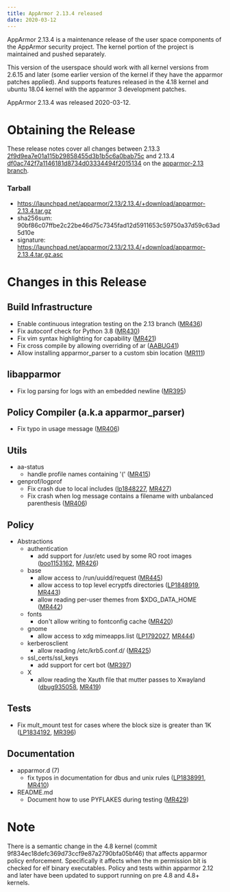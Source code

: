```yaml
---
title: AppArmor 2.13.4 released
date: 2020-03-12
---
```


AppArmor 2.13.4 is a maintenance release of the user space components
of the AppArmor security project. The kernel portion of the project
is maintained and pushed separately.

This version of the userspace should work with all kernel versions from
2.6.15 and later (some earlier version of the kernel if they have the
apparmor patches applied). And supports features released in the 4.18
kernel and ubuntu 18.04 kernel with the apparmor 3 development patches.

AppArmor 2.13.4 was released 2020-03-12.


# Obtaining the Release
These release notes cover all changes between 2.13.3 [2f9d9ea7e01a115b29858455d3b1b5c6a0bab75c](https://gitlab.com/apparmor/apparmor/-/commit2f9d9ea7e01a115b29858455d3b1b5c6a0bab75c) and 2.13.4 [df0ac742f7a1146181d8734d03334494f2015134](https://gitlab.com/apparmor/apparmor/-/commitdf0ac742f7a1146181d8734d03334494f2015134) on the [apparmor-2.13 branch](https://gitlab.com/apparmor/apparmor/tree/apparmor-2.13).

### Tarball
-   <https://launchpad.net/apparmor/2.13/2.13.4/+download/apparmor-2.13.4.tar.gz>
-   sha256sum: 90bf86c07ffbe2c22be46d75c7345fad12d5911653c59750a37d59c63ad5d10e
-   signature: <https://launchpad.net/apparmor/2.13/2.13.4/+download/apparmor-2.13.4.tar.gz.asc>

# Changes in this Release


Build Infrastructure
--------------------
- Enable continuous integration testing on the 2.13 branch ([MR436](https://gitlab.com/apparmor/apparmor/merge_requests/436))
- Fix autoconf check for Python 3.8 ([MR430](https://gitlab.com/apparmor/apparmor/merge_requests/430))
- Fix vim syntax highlighting for capability ([MR421](https://gitlab.com/apparmor/apparmor/merge_requests/421))
- Fix cross compile by allowing overriding of ar ([AABUG41](https://gitlab.com/apparmor/apparmor/issues/41))
- Allow installing apparmor_parser to a custom sbin location ([MR111](https://gitlab.com/apparmor/apparmor/merge_requests/111))


libapparmor
-----------
- Fix log parsing for logs with an embedded newline ([MR395](https://gitlab.com/apparmor/apparmor/merge_requests/395))


Policy Compiler (a.k.a apparmor\_parser)
----------------------------------------
- Fix typo in usage message ([MR406](https://gitlab.com/apparmor/apparmor/merge_requests/406))


Utils
-----
- aa-status
  - handle profile names containing '(' ([MR415](https://gitlab.com/apparmor/apparmor/merge_requests/415))
- genprof/logprof
  - Fix crash due to local includes ([lp1848227](https://bugs.launchpad.net/bugs/1848227), [MR427](https://gitlab.com/apparmor/apparmor/merge_requests/427))
  - Fix crash when log message contains a filename with unbalanced parenthesis ([MR406](https://gitlab.com/apparmor/apparmor/merge_requests/406))



Policy
------
- Abstractions
  - authentication
    - add support for /usr/etc used by some RO root images ([boo1153162](https://bugzilla.opensuse.org/show_bug.cgi?id=1153162), [MR426](https://gitlab.com/apparmor/apparmor/merge_requests/426)) 
  - base
    - allow access to /run/uuidd/request ([MR445](https://gitlab.com/apparmor/apparmor/merge_requests/445))
    - allow access to top level ecryptfs directories ([LP1848919](https://bugs.launchpad.net/bugs/1848919), [MR443](https://gitlab.com/apparmor/apparmor/merge_requests/443))
    - allow reading per-user themes from $XDG_DATA_HOME ([MR442](https://gitlab.com/apparmor/apparmor/merge_requests/442))
  - fonts
    - don't allow writing to fontconfig cache ([MR420](https://gitlab.com/apparmor/apparmor/merge_requests/420))
  - gnome
    - allow access to xdg mimeapps.list ([LP1792027](https://bugs.launchpad.net/bugs/1792027), [MR444](https://gitlab.com/apparmor/apparmor/merge_requests/444))
  - kerberosclient
    - allow reading /etc/krb5.conf.d/ ([MR425](https://gitlab.com/apparmor/apparmor/merge_requests/425))
  - ssl_certs/ssl_keys
    - add support for cert bot ([MR397](https://gitlab.com/apparmor/apparmor/merge_requests/397))
  - X
    - allow reading the Xauth file that mutter passes to Xwayland ([dbug935058](https://bugs.debian.org/935058), [MR419](https://gitlab.com/apparmor/apparmor/merge_requests/419))


Tests
-----
- Fix mult_mount test for cases where the block size is greater than 1K ([LP1834192](https://bugs.launchpad.net/bugs/1834192), [MR396](https://gitlab.com/apparmor/apparmor/merge_requests/396))


Documentation
-------------

- apparmor.d (7)
  - fix typos in documentation for dbus and unix rules ([LP1838991](https://bugs.launchpad.net/bugs/1838991), [MR410](https://gitlab.com/apparmor/apparmor/merge_requests/410))
- README.md
  - Document how to use PYFLAKES during testing ([MR429](https://gitlab.com/apparmor/apparmor/merge_requests/429))


Note
====

There is a semantic change in the 4.8 kernel (commit
9f834ec18defc369d73ccf9e87a2790bfa05bf46) that affects apparmor policy
enforcement. Specifically it affects when the m permission bit is
checked for elf binary executables. Policy and tests within apparmor
2.12 and later have been updated to support running on pre 4.8 and 4.8+ kernels.
